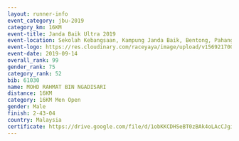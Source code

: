 ```yaml
---
layout: runner-info 
event_category: jbu-2019 
category_km: 16KM 
event-title: Janda Baik Ultra 2019 
event-location: Sekolah Kebangsaan, Kampung Janda Baik, Bentong, Pahang, Malaysia 
event-logo: https://res.cloudinary.com/raceyaya/image/upload/v1569217009/logo/janda-baik_vch1pc.jpg 
event-date: 2019-09-14
overall_rank: 99
gender_rank: 75
category_rank: 52
bib: 61030
name: MOHD RAHMAT BIN NGADISARI
distance: 16KM
category: 16KM Men Open
gender: Male
finish: 2-43-04
country: Malaysia
certificate: https://drive.google.com/file/d/1obKKCDHSeBT0zBAk4oLAcCJgiQbVCt3m/view?usp=sharing
---
```

